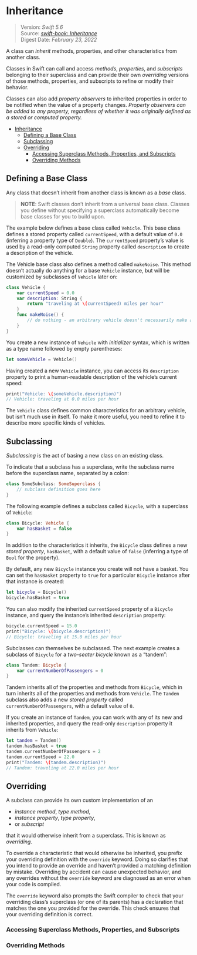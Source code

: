 # Inheritance

> Version: *Swift 5.6*  
> Source: [*swift-book: Inheritance*](https://docs.swift.org/swift-book/LanguageGuide/Inheritance.html)  
> Digest Date: *February 23, 2022*  

A class can *inherit* methods, properties, and other characteristics from another class.

Classes in Swift can call and access *methods*, *properties*, and *subscripts* belonging to their superclass and can provide their own *overriding* versions of those methods, properties, and subscripts to refine or modify their behavior.

Classes can also add *property observers* to inherited properties in order to be notified when the value of a property changes. *Property observers can be added to any property, regardless of whether it was originally defined as a stored or computed property.*

- [Inheritance](#inheritance)
  - [Defining a Base Class](#defining-a-base-class)
  - [Subclassing](#subclassing)
  - [Overriding](#overriding)
    - [Accessing Superclass Methods, Properties, and Subscripts](#accessing-superclass-methods-properties-and-subscripts)
    - [Overriding Methods](#overriding-methods)

## Defining a Base Class

Any class that doesn’t inherit from another class is known as a *base* class.

> **NOTE**: Swift classes don’t inherit from a universal base class. Classes you define without specifying a superclass automatically become base classes for you to build upon.

The example below defines a base class called `Vehicle`. This base class defines a stored property called `currentSpeed`, with a default value of `0.0` (inferring a property type of `Double`). The `currentSpeed` property’s value is used by a read-only computed `String` property called `description` to create a description of the vehicle.

The Vehicle base class also defines a method called `makeNoise`. This method doesn’t actually do anything for a base `Vehicle` instance, but will be customized by subclasses of `Vehicle` later on:

```swift
class Vehicle {
    var currentSpeed = 0.0
    var description: String {
        return "traveling at \(currentSpeed) miles per hour"
    }
    func makeNoise() {
        // do nothing - an arbitrary vehicle doesn't necessarily make a noise
    }
}
```

You create a new instance of `Vehicle` with *initializer* syntax, which is written as a type name followed by empty parentheses:

```swift
let someVehicle = Vehicle()
```

Having created a new `Vehicle` instance, you can access its `description` property to print a human-readable description of the vehicle’s current speed:

```swift
print("Vehicle: \(someVehicle.description)")
// Vehicle: traveling at 0.0 miles per hour
```

The `Vehicle` class defines common characteristics for an arbitrary vehicle, but isn’t much use in itself. To make it more useful, you need to refine it to describe more specific kinds of vehicles.

## Subclassing

*Subclassing* is the act of basing a new class on an existing class.

To indicate that a subclass has a superclass, write the subclass name before the superclass name, separated by a colon:

```swift
class SomeSubclass: SomeSuperclass {
    // subclass definition goes here
}
```

The following example defines a subclass called `Bicycle`, with a superclass of `Vehicle`:

```swift
class Bicycle: Vehicle {
    var hasBasket = false
}
```

In addition to the characteristics it inherits, the `Bicycle` class defines a new *stored property*, `hasBasket`, with a default value of `false` (inferring a type of `Bool` for the property).

By default, any new `Bicycle` instance you create will not have a basket. You can set the `hasBasket` property to `true` for a particular `Bicycle` instance after that instance is created:

```swift
let bicycle = Bicycle()
bicycle.hasBasket = true
```

You can also modify the inherited `currentSpeed` property of a `Bicycle` instance, and query the instance’s inherited `description` property:

```swift
bicycle.currentSpeed = 15.0
print("Bicycle: \(bicycle.description)")
// Bicycle: traveling at 15.0 miles per hour
```

Subclasses can themselves be subclassed. The next example creates a subclass of `Bicycle` for a *two-seater bicycle* known as a “tandem”:

```swift
class Tandem: Bicycle {
    var currentNumberOfPassengers = 0
}
```

Tandem inherits all of the properties and methods from `Bicycle`, which in turn inherits all of the properties and methods from `Vehicle`. The `Tandem` subclass also adds a new *stored property* called `currentNumberOfPassengers`, with a default value of `0`.

If you create an instance of `Tandem`, you can work with any of its new and inherited properties, and query the read-only `description` property it inherits from `Vehicle`:

```swift
let tandem = Tandem()
tandem.hasBasket = true
tandem.currentNumberOfPassengers = 2
tandem.currentSpeed = 22.0
print("Tandem: \(tandem.description)")
// Tandem: traveling at 22.0 miles per hour
```

## Overriding

A subclass can provide its own custom implementation of an

- *instance method*, *type method*,
- *instance property*, *type property*,
- or *subscript*

that it would otherwise inherit from a superclass. This is known as *overriding*.

To override a characteristic that would otherwise be inherited, you prefix your overriding definition with the `override` keyword. Doing so clarifies that you intend to provide an override and haven’t provided a matching definition by mistake. Overriding by accident can cause unexpected behavior, and any overrides without the `override` keyword are diagnosed as an error when your code is compiled.

The `override` keyword also prompts the Swift compiler to check that your overriding class’s superclass (or one of its parents) has a declaration that matches the one you provided for the override. This check ensures that your overriding definition is correct.

### Accessing Superclass Methods, Properties, and Subscripts



### Overriding Methods


